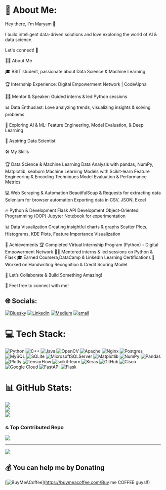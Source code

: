 # 💫 About Me:
Hey there, I'm Maryam 👋<br><br>I build intelligent data-driven solutions and love exploring the world of AI & data science.<br><br>Let's connect! 🚀<br><br>👩‍💻 About Me<br><br>🎓 BSIT student, passionate about Data Science & Machine Learning<br><br>🏆 Internship Experience: Digital Empowerment Network | CodeAlpha<br><br>🧑‍🏫 Mentor & Speaker: Guided interns & led Python sessions<br><br>📊 Data Enthusiast: Love analyzing trends, visualizing insights & solving problems<br><br>📍 Exploring AI & ML: Feature Engineering, Model Evaluation, & Deep Learning<br><br>🎯 Aspiring Data Scientist<br><br>🛠 My Skills<br><br>🏆 Data Science & Machine Learning Data Analysis with pandas, NumPy, Matplotlib, seaborn Machine Learning Models with Scikit-learn Feature Engineering & Encoding Techniques Model Evaluation & Performance Metrics<br><br>💻 Web Scraping & Automation BeautifulSoup & Requests for extracting data Selenium for browser automation Exporting data in CSV, JSON, Excel<br><br>🔥 Python & Development Flask API Development Object-Oriented Programming (OOP) Jupyter Notebook for experimentation<br><br>📊 Data Visualization Creating insightful charts & graphs Scatter Plots, Histograms, KDE Plots, Feature Importance Visualization<br><br>🌟 Achievements 🏆 Completed Virtual Internship Program (Python) - Digital Empowerment Network 👩‍🏫 Mentored interns & led sessions on Python & Flask 🎓 Earned Coursera,DataCamp & LinkedIn Learning Certifications 🚀 Worked on Handwriting Recognition & Credit Scoring Model<br><br>💬 Let’s Collaborate & Build Something Amazing!<br><br>📩 Feel free to connect with me!


## 🌐 Socials:
[![Bluesky](https://img.shields.io/badge/bluesky-0285FF?style=for-the-badge&logo=bluesky&logoColor=%23FFFFFF)](https://bsky.app/profile/https://bsky.app/profile/maryamyumm.bsky.social) [![LinkedIn](https://img.shields.io/badge/LinkedIn-%230077B5.svg?logo=linkedin&logoColor=white)](https://linkedin.com/in/https://www.linkedin.com/in/maryam--naseem) [![Medium](https://img.shields.io/badge/Medium-12100E?logo=medium&logoColor=white)](https://medium.com/@https://medium.com/@maryamnaseem833) [![email](https://img.shields.io/badge/Email-D14836?logo=gmail&logoColor=white)](mailto:maryamnaseem833@gmail.com) 

# 💻 Tech Stack:
![Python](https://img.shields.io/badge/python-3670A0?style=for-the-badge&logo=python&logoColor=ffdd54) ![C++](https://img.shields.io/badge/c++-%2300599C.svg?style=for-the-badge&logo=c%2B%2B&logoColor=white) ![Java](https://img.shields.io/badge/java-%23ED8B00.svg?style=for-the-badge&logo=openjdk&logoColor=white) ![OpenCV](https://img.shields.io/badge/opencv-%23white.svg?style=for-the-badge&logo=opencv&logoColor=white) ![Apache](https://img.shields.io/badge/apache-%23D42029.svg?style=for-the-badge&logo=apache&logoColor=white) ![Nginx](https://img.shields.io/badge/nginx-%23009639.svg?style=for-the-badge&logo=nginx&logoColor=white) ![Postgres](https://img.shields.io/badge/postgres-%23316192.svg?style=for-the-badge&logo=postgresql&logoColor=white) ![MySQL](https://img.shields.io/badge/mysql-4479A1.svg?style=for-the-badge&logo=mysql&logoColor=white) ![SQLite](https://img.shields.io/badge/sqlite-%2307405e.svg?style=for-the-badge&logo=sqlite&logoColor=white) ![MicrosoftSQLServer](https://img.shields.io/badge/Microsoft%20SQL%20Server-CC2927?style=for-the-badge&logo=microsoft%20sql%20server&logoColor=white) ![Matplotlib](https://img.shields.io/badge/Matplotlib-%23ffffff.svg?style=for-the-badge&logo=Matplotlib&logoColor=black) ![NumPy](https://img.shields.io/badge/numpy-%23013243.svg?style=for-the-badge&logo=numpy&logoColor=white) ![Pandas](https://img.shields.io/badge/pandas-%23150458.svg?style=for-the-badge&logo=pandas&logoColor=white) ![Plotly](https://img.shields.io/badge/Plotly-%233F4F75.svg?style=for-the-badge&logo=plotly&logoColor=white) ![TensorFlow](https://img.shields.io/badge/TensorFlow-%23FF6F00.svg?style=for-the-badge&logo=TensorFlow&logoColor=white) ![scikit-learn](https://img.shields.io/badge/scikit--learn-%23F7931E.svg?style=for-the-badge&logo=scikit-learn&logoColor=white) ![Keras](https://img.shields.io/badge/Keras-%23D00000.svg?style=for-the-badge&logo=Keras&logoColor=white) ![GitHub](https://img.shields.io/badge/github-%23121011.svg?style=for-the-badge&logo=github&logoColor=white) ![Cisco](https://img.shields.io/badge/cisco-%23049fd9.svg?style=for-the-badge&logo=cisco&logoColor=black) ![Google Cloud](https://img.shields.io/badge/GoogleCloud-%234285F4.svg?style=for-the-badge&logo=google-cloud&logoColor=white) ![FastAPI](https://img.shields.io/badge/FastAPI-005571?style=for-the-badge&logo=fastapi) ![Flask](https://img.shields.io/badge/flask-%23000.svg?style=for-the-badge&logo=flask&logoColor=white)
# 📊 GitHub Stats:
![](https://github-readme-stats.vercel.app/api?username=MaryamCodeHub&theme=dark&hide_border=false&include_all_commits=false&count_private=false)<br/>
![](https://github-readme-streak-stats.herokuapp.com/?user=MaryamCodeHub&theme=dark&hide_border=false)<br/>
![](https://github-readme-stats.vercel.app/api/top-langs/?username=MaryamCodeHub&theme=dark&hide_border=false&include_all_commits=false&count_private=false&layout=compact)

### 🔝 Top Contributed Repo
![](https://github-contributor-stats.vercel.app/api?username=MaryamCodeHub&limit=5&theme=dark&combine_all_yearly_contributions=true)

---
[![](https://visitcount.itsvg.in/api?id=MaryamCodeHub&icon=0&color=0)](https://visitcount.itsvg.in)

  ## 💰 You can help me by Donating
  [![BuyMeACoffee](https://img.shields.io/badge/Buy%20Me%20a%20Coffee-ffdd00?style=for-the-badge&logo=buy-me-a-coffee&logoColor=black)](https://buymeacoffee.com/Buy me COFFEE guys!!) 

  
<!-- Proudly created with GPRM ( https://gprm.itsvg.in ) -->
